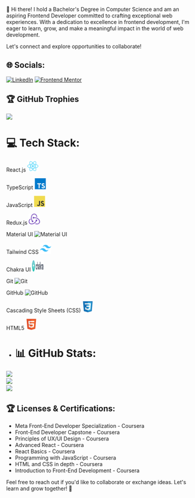 👋 Hi there! I hold a Bachelor's Degree in Computer Science and am an aspiring Frontend Developer committed to crafting exceptional web experiences. With a dedication to excellence in frontend development, I'm eager to learn, grow, and make a meaningful impact in the world of web development.

Let's connect and explore opportunities to collaborate!

## 🌐 Socials:
[![LinkedIn](https://img.shields.io/badge/LinkedIn-%230077B5.svg?logo=linkedin&logoColor=white)](https://www.linkedin.com/in/louai-khodary-21046624b/) 
[![Frontend Mentor](https://img.shields.io/badge/Frontend_Mentor-Learn%20to%20Code-61DAFB?style=flat-square)](https://www.frontendmentor.io/profile/LouaiKhodary13)

## 🏆 GitHub Trophies
![](https://github-profile-trophy.vercel.app/?username=LouaiKhodary13&theme=radical&no-frame=false&no-bg=true&margin-w=4)

# 💻 Tech Stack:
  React.js
  <img src="https://raw.githubusercontent.com/devicons/devicon/master/icons/react/react-original.svg" alt="React.js" width="30" height="30">

  TypeScript
  <img src="https://raw.githubusercontent.com/devicons/devicon/master/icons/typescript/typescript-original.svg" alt="TypeScript" width="30" height="30">

  JavaScript
  <img src="https://raw.githubusercontent.com/devicons/devicon/master/icons/javascript/javascript-original.svg" alt="JavaScript" width="30" height="30">

  Redux.js
  <img src="https://raw.githubusercontent.com/devicons/devicon/master/icons/redux/redux-original.svg" alt="Redux.js" width="30" height="30">

  Material UI
  <img src="https://material-ui.com/static/logo_raw.svg" alt="Material UI" width="30" height="30">

  Tailwind CSS
  <img src="https://raw.githubusercontent.com/devicons/devicon/master/icons/tailwindcss/tailwindcss-plain.svg" alt="Tailwind CSS" width="30" height="30">

  Chakra UI
  <img src="https://raw.githubusercontent.com/chakra-ui/chakra-ui/main/logo/logo-colored.svg" alt="Chakra UI" width="30" height="30">

  Git
  <img src="https://www.vectorlogo.zone/logos/git-scm/git-scm-icon.svg" alt="Git" width="30" height="30">

  GitHub
  <img src="https://github.githubassets.com/images/modules/logos_page/GitHub-Mark.png" alt="GitHub" width="30" height="30">

  Cascading Style Sheets (CSS)
  <img src="https://raw.githubusercontent.com/devicons/devicon/master/icons/css3/css3-original.svg" alt="CSS" width="30" height="30">

  HTML5
  <img src="https://raw.githubusercontent.com/devicons/devicon/master/icons/html5/html5-original.svg" alt="HTML5" width="30" height="30">

- # 📊 GitHub Stats:
![](https://github-readme-stats.vercel.app/api?username=LouaiKhodary13&theme=dark&hide_border=false&include_all_commits=true&count_private=true)<br/>
![](https://github-readme-streak-stats.herokuapp.com/?user=LouaiKhodary13&theme=dark&hide_border=false)<br/>
![](https://github-readme-stats.vercel.app/api/top-langs/?username=LouaiKhodary13&theme=dark&hide_border=false&include_all_commits=true&count_private=true&layout=compact)

## 🏆 Licenses & Certifications:
- Meta Front-End Developer Specialization - Coursera 
- Front-End Developer Capstone - Coursera 
- Principles of UX/UI Design - Coursera 
- Advanced React - Coursera 
- React Basics - Coursera
- Programming with JavaScript - Coursera 
- HTML and CSS in depth - Coursera 
- Introduction to Front-End Development - Coursera 

Feel free to reach out if you'd like to collaborate or exchange ideas. Let's learn and grow together! 🚀

